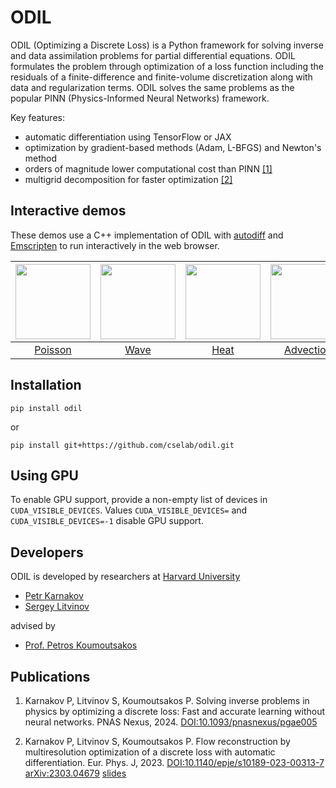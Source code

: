 # ODIL

ODIL (Optimizing a Discrete Loss) is a Python framework for solving inverse and data assimilation problems for partial differential equations.
ODIL formulates the problem through optimization of a loss function including the residuals of a finite-difference and finite-volume discretization
along with data and regularization terms.
ODIL solves the same problems as the popular PINN (Physics-Informed Neural Networks) framework.

Key features:
* automatic differentiation using TensorFlow or JAX
* optimization by gradient-based methods (Adam, L-BFGS) and Newton's method
* orders of magnitude lower computational cost than PINN [[1]](https://doi.org/10.1093/pnasnexus/pgae005)
* multigrid decomposition for faster optimization [[2]](https://doi.org/10.1140/epje/s10189-023-00313-7)

## Interactive demos

These demos use a C++ implementation of ODIL with [autodiff](https://github.com/pkarnakov/autodiff) and [Emscripten](https://emscripten.org) to run interactively in the web browser.

| [<img src="https://pkarnakov.github.io/autodiff/media/wasm_poisson.png" width=120>](https://pkarnakov.github.io/autodiff/demos/poisson.html) | [<img src="https://pkarnakov.github.io/autodiff/media/wasm_wave.png" width=120>](https://pkarnakov.github.io/autodiff/demos/wave.html) | [<img src="https://pkarnakov.github.io/autodiff/media/wasm_heat.png" width=120>](https://pkarnakov.github.io/autodiff/demos/heat.html) | [<img src="https://pkarnakov.github.io/autodiff/media/wasm_advection.png" width=120>](https://pkarnakov.github.io/autodiff/demos/advection.html) | [<img src="https://pkarnakov.github.io/autodiff/media/wasm_advection2.png" width=120>](https://pkarnakov.github.io/autodiff/demos/advection2.html) |
|:---:|:---:|:---:|:---:|:---:|
| [Poisson](https://pkarnakov.github.io/autodiff/demos/poisson.html) | [Wave](https://pkarnakov.github.io/autodiff/demos/wave.html) | [Heat](https://pkarnakov.github.io/autodiff/demos/heat.html) | [Advection](https://pkarnakov.github.io/autodiff/demos/advection.html) | [Advection2](https://pkarnakov.github.io/autodiff/demos/advection2.html) |

## Installation

```
pip install odil
```

or
```
pip install git+https://github.com/cselab/odil.git
```

## Using GPU

To enable GPU support, provide a non-empty list of devices in `CUDA_VISIBLE_DEVICES`.
Values `CUDA_VISIBLE_DEVICES=` and `CUDA_VISIBLE_DEVICES=-1` disable GPU support.

## Developers

ODIL is developed by researchers at [Harvard University](https://cse-lab.seas.harvard.edu)

* [Petr Karnakov](https://pkarnakov.com)
* [Sergey Litvinov](https://cse-lab.seas.harvard.edu/people/sergey-litvinov)

advised by

* [Prof. Petros Koumoutsakos](https://cse-lab.seas.harvard.edu/people/petros-koumoutsakos)

## Publications

1. Karnakov P, Litvinov S, Koumoutsakos P. Solving inverse problems in physics
   by optimizing a discrete loss: Fast and accurate learning without neural networks. PNAS Nexus, 2024.
   [DOI:10.1093/pnasnexus/pgae005](https://doi.org/10.1093/pnasnexus/pgae005)

2. Karnakov P, Litvinov S, Koumoutsakos P. Flow reconstruction by
   multiresolution optimization of a discrete loss with automatic
   differentiation. Eur. Phys. J, 2023.
   [DOI:10.1140/epje/s10189-023-00313-7](https://doi.org/10.1140/epje/s10189-023-00313-7)
   [arXiv:2303.04679](https://arxiv.org/abs/2303.04679)
   [slides](https://cselab.github.io/odil/slides/usc_workshop.pdf)
